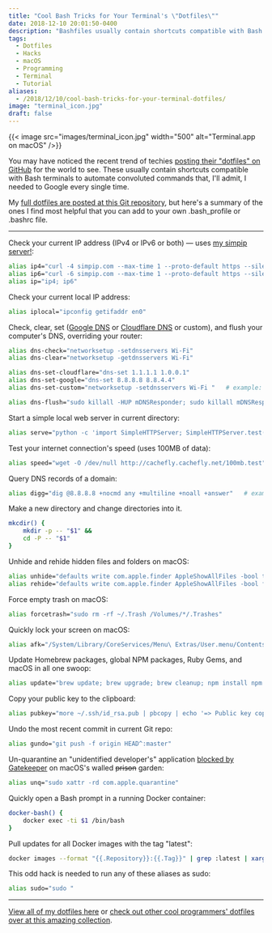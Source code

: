 ```yaml
---
title: "Cool Bash Tricks for Your Terminal's \"Dotfiles\""
date: 2018-12-10 20:01:50-0400
description: "Bashfiles usually contain shortcuts compatible with Bash terminals to automate convoluted commands. Here's a summary of the ones I find most helpful that you can add to your own .bash_profile or .bashrc file."
tags:
  - Dotfiles
  - Hacks
  - macOS
  - Programming
  - Terminal
  - Tutorial
aliases:
  - /2018/12/10/cool-bash-tricks-for-your-terminal-dotfiles/
image: "terminal_icon.jpg"
draft: false
---
```



{{< image src="images/terminal_icon.jpg" width="500" alt="Terminal.app on macOS" />}}


You may have noticed the recent trend of techies [posting their "dotfiles" on GitHub](https://github.com/topics/dotfiles) for the world to see. These usually contain shortcuts compatible with Bash terminals to automate convoluted commands that, I'll admit, I needed to Google every single time.

My [full dotfiles are posted at this Git repository](https://git.jarv.is/jake/dotfiles), but here's a summary of the ones I find most helpful that you can add to your own .bash_profile or .bashrc file.


* * *


Check your current IP address (IPv4 or IPv6 or both) — uses [my simpip server!](https://github.com/jakejarvis/simpip):

```bash
alias ip4="curl -4 simpip.com --max-time 1 --proto-default https --silent"
alias ip6="curl -6 simpip.com --max-time 1 --proto-default https --silent"
alias ip="ip4; ip6"
```

Check your current local IP address:

```bash
alias iplocal="ipconfig getifaddr en0"
```

Check, clear, set ([Google DNS](https://developers.google.com/speed/public-dns/) or [Cloudflare DNS](https://1.1.1.1/) or custom), and flush your computer's DNS, overriding your router:

```bash
alias dns-check="networksetup -setdnsservers Wi-Fi"
alias dns-clear="networksetup -getdnsservers Wi-Fi"

alias dns-set-cloudflare="dns-set 1.1.1.1 1.0.0.1"
alias dns-set-google="dns-set 8.8.8.8 8.8.4.4"
alias dns-set-custom="networksetup -setdnsservers Wi-Fi "   # example: dns-set-custom 208.67.222.222 208.67.220.220

alias dns-flush="sudo killall -HUP mDNSResponder; sudo killall mDNSResponderHelper; sudo dscacheutil -flushcache"
```

Start a simple local web server in current directory:

```bash
alias serve="python -c 'import SimpleHTTPServer; SimpleHTTPServer.test()'"
```

Test your internet connection's speed (uses 100MB of data):

```bash
alias speed="wget -O /dev/null http://cachefly.cachefly.net/100mb.test"
```

Query DNS records of a domain:

```bash
alias digg="dig @8.8.8.8 +nocmd any +multiline +noall +answer"   # example: digg google.com
```

Make a new directory and change directories into it.

```bash
mkcdir() {
    mkdir -p -- "$1" &&
    cd -P -- "$1"
}
```

Unhide and rehide hidden files and folders on macOS:

```bash
alias unhide="defaults write com.apple.finder AppleShowAllFiles -bool true && killall Finder"
alias rehide="defaults write com.apple.finder AppleShowAllFiles -bool false && killall Finder"
```

Force empty trash on macOS:

```bash
alias forcetrash="sudo rm -rf ~/.Trash /Volumes/*/.Trashes"
```

Quickly lock your screen on macOS:

```bash
alias afk="/System/Library/CoreServices/Menu\ Extras/User.menu/Contents/Resources/CGSession -suspend"
```

Update Homebrew packages, global NPM packages, Ruby Gems, and macOS in all one swoop:

```bash
alias update="brew update; brew upgrade; brew cleanup; npm install npm -g; npm update -g; sudo gem update --system; sudo gem update; sudo gem cleanup; sudo softwareupdate -i -a;"
```

Copy your public key to the clipboard:

```bash
alias pubkey="more ~/.ssh/id_rsa.pub | pbcopy | echo '=> Public key copied to pasteboard.'"
```

Undo the most recent commit in current Git repo:

```bash
alias gundo="git push -f origin HEAD^:master"
```

Un-quarantine an "unidentified developer's" application [blocked by Gatekeeper](https://support.apple.com/en-us/HT202491) on macOS's walled <del>prison</del> garden:

```bash
alias unq="sudo xattr -rd com.apple.quarantine"
```

Quickly open a Bash prompt in a running Docker container:

```bash
docker-bash() {
    docker exec -ti $1 /bin/bash
}
```

Pull updates for all Docker images with the tag "latest":

```bash
docker images --format "{{.Repository}}:{{.Tag}}" | grep :latest | xargs -L1 docker pull
```

This odd hack is needed to run any of these aliases as sudo:

```bash
alias sudo="sudo "
```


* * *


[View all of my dotfiles here](https://git.jarv.is/jake/dotfiles) or [check out other cool programmers' dotfiles over at this amazing collection](https://dotfiles.github.io/).
